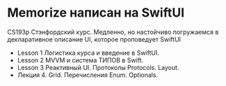# Memorize написан на SwiftUI
CS193p Стэнфордский курс. Медленно, но настойчиво погружаемся в декларативное описание UI, которое проповедует SwiftUI

- Lesson 1 Логистика курса и введение в SwiftUI.
- Lesson 2 MVVM и система ТИПОВ в Swift.
- Lesson 3 Реактивный UI. Протоколы Protocols.  Layout.
- Лекция 4.  Grid. Перечисления Enum. Optionals.
